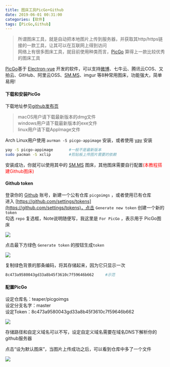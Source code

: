 ```yaml
---
title: 图床工具PicGo+Github
date: 2019-06-01 00:31:00
categories: [软件]
tags: [PicGo,Github]
---
```

> 所谓图床工具，就是自动把本地图片上传到服务器，并获取其http/https链接的一款工具，让其可以在互联网上得到访问  
> 网络上有很多图床工具，就目前使用种类而言，[PicGo](https://molunerfinn.com/PicGo/) 算得上一款比较优秀的图床工具  
  
[PicGo](https://github.com/Molunerfinn/PicGo)基于 [Electron-vue](https://github.com/SimulatedGREG/electron-vue) 开发的软件，可以支持[微博](https://chrome.google.com/webstore/detail/%E6%96%B0%E6%B5%AA%E5%BE%AE%E5%8D%9A%E5%9B%BE%E5%BA%8A/fdfdnfpdplfbbnemmmoklbfjbhecpnhf)、七牛云、腾讯云COS、又拍云、GitHub、阿里云OSS、[SM.MS](https://link.juejin.im/?target=http%3A%2F%2FSM.MS)、imgur 等8种常用图床，功能强大，简单易用!  
  
#### 下载和安装PicGo  
下载地址参见[github发布页](https://github.com/Molunerfinn/PicGo/releases)  
> macOS用户请下载最新版本的dmg文件  
> windows用户请下载最新版本的exe文件  
> linux用户请下载AppImage文件  
  
Arch Linux用户使用 `aurman -S picgo-appimage` 安装，或者使用 [yay]() 安装  
```bash
yay -S picgo-appimage       #一般不是最新版本
sudo pacman -S xclip        #剪贴板上传图片需要的依赖
```
安装成功，你就可以使用其中的 [SM.MS](https://link.juejin.im/?target=http%3A%2F%2FSM.MS) 图床，其他图床需要自行配置<span style="color:#ff0000;">(本教程搭建Github图床)</span>  
  
#### Github token  
登录你的 [Github](https://github.com/) 账号，新建一个公有仓库 `picgoimgs` ，或者使用已有仓库  
进入 [https://github.com/settings/tokens](https://github.com/settings/tokens)，点击 `Generate new token` 创建一个新的 `token`  
勾选 `repo` 复选框，Note说明随便写，我这里是 `For PicGo` ，表示用于 PicGo图床  
  
![](https://i.loli.net/2019/05/24/5ce7a447a047350146.png)  
  
点击最下方绿色 `Generate token` 的按钮生成`token`  
  
![](http://ww1.sinaimg.cn/large/006kWbIoly1g3kyp69v3wj30rq0cgmz6.jpg)  
  
复制绿色背景的那条编码，将其存储起来，因为它只显示一次  
```bash
8c473a9580043gd33a8b45f3610c7f59646b662     #示范
```
  
#### 配置PicGo  
设定仓库名：teaper/picgoimgs  
设定分支名字：master  
设定Token：8c473a9580043gd33a8b45f3610c7f59646b662  
  
![](http://ww1.sinaimg.cn/large/006kWbIoly1g3kyo9373rj30j40a6q3k.jpg)
  
存储路径和自定义域名可以不写，设定自定义域名需要在域名DNS下解析你的github服务器  
  
点击“设为默认图床”，当图片上传成功之后，可以看到仓库中多了一个文件  
  
![](https://raw.githubusercontent.com/teaper/picgoimgs/master/Screenshot%20from%202019-05-24%2016-19-25.png)





  

